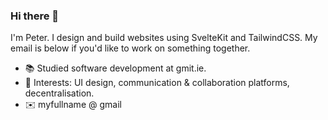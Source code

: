 ### Hi there 👋

I'm Peter. I design and build websites using SvelteKit and TailwindCSS. My email is below if you'd like to work on something together.

 - 📚 Studied software development at gmit.ie.
 - 🧐 Interests: UI design, communication & collaboration platforms, decentralisation.
 - ✉️ myfullname @ gmail

<!--
**petercoyne/petercoyne** is a ✨ _special_ ✨ repository because its `README.md` (this file) appears on your GitHub profile.

Here are some ideas to get you started:

- 🔭 I’m currently working on ...
- 🌱 I’m currently learning ...
- 👯 I’m looking to collaborate on ...
- 🤔 I’m looking for help with ...
- 💬 Ask me about ...
- 📫 How to reach me: ...
- 😄 Pronouns: ...
- ⚡ Fun fact: ...
-->
